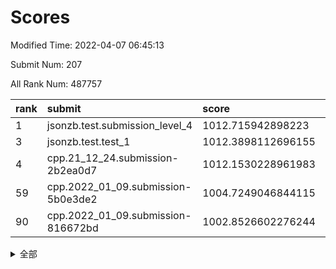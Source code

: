 # Scores

Modified Time: 2022-04-07 06:45:13

Submit Num: 207

All Rank Num: 487757

| rank |               submit               |       score        |       sigma        | pk_num |
| :--- | :--------------------------------- | :----------------- | :----------------- | :----- |
| 1    | jsonzb.test.submission_level_4     | 1012.715942898223  | 0.7798958588196582 | 9424   |
| 3    | jsonzb.test.test_1                 | 1012.3898112696155 | 0.792665769320428  | 9427   |
| 4    | cpp.21_12_24.submission-2b2ea0d7   | 1012.1530228961983 | 0.8204672131043508 | 9419   |
| 59   | cpp.2022_01_09.submission-5b0e3de2 | 1004.7249046844115 | 0.7213766399527255 | 9428   |
| 90   | cpp.2022_01_09.submission-816672bd | 1002.8526602276244 | 0.7040805155951421 | 9421   |


<details>
<summary>全部</summary>

| rank |                 submit                 |       score        |       sigma        | pk_num |
| :--- | :------------------------------------- | :----------------- | :----------------- | :----- |
| 1    | jsonzb.test.submission_level_4         | 1012.715942898223  | 0.7798958588196582 | 9424   |
| 2    | gobigger.level_3.submission_level_3_39 | 1012.5895466976662 | 0.7927153013322451 | 9425   |
| 3    | jsonzb.test.test_1                     | 1012.3898112696155 | 0.792665769320428  | 9427   |
| 4    | cpp.21_12_24.submission-2b2ea0d7       | 1012.1530228961983 | 0.8204672131043508 | 9419   |
| 5    | gobigger.level_3.submission_level_3_25 | 1011.3788049820834 | 0.7770980620799246 | 9421   |
| 6    | gobigger.level_3.submission_level_3_8  | 1011.2224975622233 | 0.7772335992014631 | 9427   |
| 7    | gobigger.level_3.submission_level_3_32 | 1011.2053467152713 | 0.7788776364174087 | 9427   |
| 8    | gobigger.level_3.submission_level_3_15 | 1011.0249282106422 | 0.7661144021819993 | 9426   |
| 9    | gobigger.level_3.submission_level_3_17 | 1010.9162177810852 | 0.7596503368216154 | 9425   |
| 10   | gobigger.level_3.submission_level_3_23 | 1010.9092437097352 | 0.7729561611509379 | 9428   |
| 11   | gobigger.level_3.submission_level_3_37 | 1010.4922626014057 | 0.7624384491326059 | 9425   |
| 12   | gobigger.level_3.submission_level_3_9  | 1010.4624507333506 | 0.7639566178011322 | 9420   |
| 13   | gobigger.level_3.submission_level_3_36 | 1010.4381943492099 | 0.7514126915857819 | 9428   |
| 14   | gobigger.level_3.submission_level_3_4  | 1010.417139757991  | 0.7528624691223729 | 9421   |
| 15   | gobigger.level_3.submission_level_3_12 | 1010.3894248114177 | 0.7779942803631221 | 9426   |
| 16   | gobigger.level_3.submission_level_3_44 | 1010.3171552150134 | 0.777238391810954  | 9429   |
| 17   | gobigger.level_3.submission_level_3_42 | 1010.3145625656002 | 0.7735036342171785 | 9432   |
| 18   | gobigger.level_3.submission_level_3_22 | 1010.278210554452  | 0.7738000468088447 | 9427   |
| 19   | gobigger.level_3.submission_level_3_18 | 1010.2585539141913 | 0.7569454763069846 | 9425   |
| 20   | gobigger.level_3.submission_level_3_24 | 1010.2276846391547 | 0.7483169176337642 | 9425   |
| 21   | gobigger.level_3.submission_level_3_40 | 1010.2258948209493 | 0.7521490013827804 | 9421   |
| 22   | gobigger.level_3.submission_level_3_48 | 1010.1702880475764 | 0.7777744431219014 | 9429   |
| 23   | gobigger.level_3.submission_level_3_43 | 1010.1322882284859 | 0.7778997743620518 | 9424   |
| 24   | gobigger.level_3.submission_level_3_35 | 1010.0308646124428 | 0.7739606348008904 | 9428   |
| 25   | gobigger.level_3.submission_level_3_2  | 1009.9379470181466 | 0.7547109687447447 | 9428   |
| 26   | gobigger.level_3.submission_level_3_7  | 1009.9129710779997 | 0.7606375004293245 | 9429   |
| 27   | gobigger.level_3.submission_level_3_26 | 1009.8996821690938 | 0.7714730834458667 | 9431   |
| 28   | gobigger.level_3.submission_level_3_49 | 1009.838325933527  | 0.7627774526513511 | 9424   |
| 29   | gobigger.level_3.submission_level_3_47 | 1009.8375884490528 | 0.7503825101197484 | 9422   |
| 30   | gobigger.level_3.submission_level_3_13 | 1009.8117529215925 | 0.7567664983345765 | 9426   |
| 31   | gobigger.level_3.submission_level_3_19 | 1009.8108806905499 | 0.7566474444073847 | 9419   |
| 32   | gobigger.level_3.submission_level_3_46 | 1009.8085657664162 | 0.7395001881682425 | 9422   |
| 33   | gobigger.level_3.submission_level_3_30 | 1009.7809818802818 | 0.7479284574106498 | 9428   |
| 34   | gobigger.level_3.submission_level_3_33 | 1009.6858274722163 | 0.7598733541907431 | 9422   |
| 35   | gobigger.level_3.submission_level_3_1  | 1009.6734136220106 | 0.7485403592851907 | 9428   |
| 36   | gobigger.level_3.submission_level_3_0  | 1009.6584378243117 | 0.7583494113639231 | 9421   |
| 37   | gobigger.level_3.submission_level_3_41 | 1009.603907441782  | 0.7424163511953998 | 9425   |
| 38   | gobigger.level_3.submission_level_3_3  | 1009.591622627744  | 0.7389640995565963 | 9423   |
| 39   | gobigger.level_3.submission_level_3_5  | 1009.4779711087162 | 0.7718168003211    | 9425   |
| 40   | gobigger.level_3.submission_level_3_10 | 1009.4651487712306 | 0.75430652820041   | 9427   |
| 41   | gobigger.level_3.submission_level_3_27 | 1009.3575245592899 | 0.7503601591988561 | 9427   |
| 42   | gobigger.level_3.submission_level_3_45 | 1009.2926551817453 | 0.7670221657612044 | 9430   |
| 43   | gobigger.level_3.submission_level_3_21 | 1009.221429145013  | 0.7775636293848638 | 9420   |
| 44   | gobigger.level_3.submission_level_3_34 | 1009.2187916153335 | 0.7525066577224855 | 9422   |
| 45   | gobigger.level_3.submission_level_3_6  | 1009.1726624135258 | 0.75578764949189   | 9422   |
| 46   | gobigger.level_3.submission_level_3_28 | 1009.1068305200968 | 0.739857214912184  | 9429   |
| 47   | gobigger.level_3.submission_level_3_14 | 1009.0815993678697 | 0.7552066070379835 | 9425   |
| 48   | gobigger.level_3.submission_level_3_38 | 1009.0507850669097 | 0.7560190440912582 | 9417   |
| 49   | gobigger.level_3.submission_level_3_29 | 1009.0140053981953 | 0.7527307103101444 | 9427   |
| 50   | gobigger.level_3.submission_level_3_11 | 1009.0018315204962 | 0.7646044547530889 | 9423   |
| 51   | gobigger.level_3.submission_level_3_16 | 1008.9596817751021 | 0.7527465836698969 | 9426   |
| 52   | gobigger.level_3.submission_level_3_31 | 1008.8609543657236 | 0.7501636772311131 | 9426   |
| 53   | gobigger.level_3.submission_level_3_20 | 1008.2232634390186 | 0.7432340837566384 | 9423   |
| 54   | gobigger.level_1.submission_level_1_45 | 1005.7199999473582 | 0.725764122523153  | 9425   |
| 55   | gobigger.level_1.submission_level_1_23 | 1004.8398539855135 | 0.7160651611733334 | 9428   |
| 56   | gobigger.level_1.submission_level_1_43 | 1004.8391124980304 | 0.7104428090304655 | 9428   |
| 57   | gobigger.level_1.submission_level_1_19 | 1004.80581535767   | 0.7160571567681467 | 9429   |
| 58   | gobigger.level_1.submission_level_1_49 | 1004.8029484481416 | 0.7185052933653518 | 9422   |
| 59   | cpp.2022_01_09.submission-5b0e3de2     | 1004.7249046844115 | 0.7213766399527255 | 9428   |
| 60   | gobigger.level_1.submission_level_1_35 | 1004.6057116412081 | 0.7227364850083635 | 9424   |
| 61   | gobigger.level_1.submission_level_1_16 | 1004.3364280447555 | 0.7072181804712849 | 9424   |
| 62   | gobigger.level_1.submission_level_1_4  | 1004.0781566276465 | 0.7148574435893685 | 9427   |
| 63   | gobigger.level_1.submission_level_1_25 | 1003.9479409364982 | 0.7250410360286362 | 9428   |
| 64   | gobigger.level_1.submission_level_1_10 | 1003.8281401798561 | 0.7232548660224337 | 9425   |
| 65   | gobigger.level_1.submission_level_1_29 | 1003.7577846363097 | 0.7108236419905278 | 9425   |
| 66   | gobigger.level_1.submission_level_1_47 | 1003.7539033871554 | 0.7217010038401243 | 9424   |
| 67   | gobigger.level_1.submission_level_1_40 | 1003.7351519036832 | 0.7154355625994336 | 9422   |
| 68   | gobigger.level_1.submission_level_1_37 | 1003.7331366012927 | 0.7156170546590203 | 9421   |
| 69   | gobigger.level_1.submission_level_1_7  | 1003.7135405239108 | 0.7222403910369213 | 9427   |
| 70   | gobigger.level_1.submission_level_1_42 | 1003.6624938973073 | 0.7072198134069013 | 9428   |
| 71   | gobigger.level_1.submission_level_1_26 | 1003.5045265992554 | 0.7289603691504961 | 9422   |
| 72   | gobigger.level_1.submission_level_1_17 | 1003.3917153893105 | 0.7187594615743097 | 9426   |
| 73   | gobigger.level_1.submission_level_1_36 | 1003.3885394341798 | 0.727846426915342  | 9430   |
| 74   | gobigger.level_1.submission_level_1_38 | 1003.3709768869513 | 0.7198781778535718 | 9426   |
| 75   | gobigger.level_1.submission_level_1_15 | 1003.3477459633525 | 0.6979168253279636 | 9417   |
| 76   | gobigger.level_1.submission_level_1_44 | 1003.3217831458875 | 0.7078100682489512 | 9428   |
| 77   | gobigger.level_1.submission_level_1_9  | 1003.3191439657422 | 0.706658269969028  | 9424   |
| 78   | gobigger.level_1.submission_level_1_24 | 1003.3048401145103 | 0.7141871323075303 | 9428   |
| 79   | gobigger.level_1.submission_level_1_12 | 1003.2921375164324 | 0.7192270463114674 | 9425   |
| 80   | gobigger.level_1.submission_level_1_6  | 1003.2438182231818 | 0.7228917963803227 | 9423   |
| 81   | gobigger.level_1.submission_level_1_21 | 1003.2154713622904 | 0.7044209765240982 | 9423   |
| 82   | gobigger.level_1.submission_level_1_11 | 1003.2054028070627 | 0.7068284768775684 | 9421   |
| 83   | gobigger.level_1.submission_level_1_28 | 1003.1649819700732 | 0.7093981434845119 | 9432   |
| 84   | gobigger.level_1.submission_level_1_41 | 1003.1176930965697 | 0.7291907007746612 | 9429   |
| 85   | gobigger.level_1.submission_level_1_32 | 1003.0655001630643 | 0.706501569419789  | 9429   |
| 86   | gobigger.level_1.submission_level_1_14 | 1003.0342537383405 | 0.7217763295768076 | 9423   |
| 87   | gobigger.level_1.submission_level_1_20 | 1003.0337008859849 | 0.7012009409805581 | 9428   |
| 88   | gobigger.level_1.submission_level_1_31 | 1003.0202393823503 | 0.7048807055184756 | 9425   |
| 89   | gobigger.level_1.submission_level_1_1  | 1003.0102495055536 | 0.7242378121668561 | 9429   |
| 90   | cpp.2022_01_09.submission-816672bd     | 1002.8526602276244 | 0.7040805155951421 | 9421   |
| 91   | gobigger.level_1.submission_level_1_48 | 1002.8501267645869 | 0.7209001973927522 | 9427   |
| 92   | gobigger.level_1.submission_level_1_22 | 1002.793712592073  | 0.7064295796246316 | 9425   |
| 93   | gobigger.level_1.submission_level_1_5  | 1002.7309886714062 | 0.7092979376217279 | 9430   |
| 94   | gobigger.level_1.submission_level_1_3  | 1002.7138173412169 | 0.7244936330783178 | 9433   |
| 95   | gobigger.level_1.submission_level_1_13 | 1002.6904545201721 | 0.7071969463773186 | 9422   |
| 96   | gobigger.level_1.submission_level_1_2  | 1002.6628291372773 | 0.7180045686740912 | 9427   |
| 97   | gobigger.level_1.submission_level_1_27 | 1002.6068872937444 | 0.7209656076165533 | 9422   |
| 98   | gobigger.level_1.submission_level_1_30 | 1002.5884049932074 | 0.7201212188774755 | 9424   |
| 99   | gobigger.level_1.submission_level_1_33 | 1002.5177926980716 | 0.7090602175065321 | 9426   |
| 100  | gobigger.level_1.submission_level_1_39 | 1002.3693095426304 | 0.7053182098583886 | 9425   |
| 101  | gobigger.level_1.submission_level_1_18 | 1002.3248266948142 | 0.7184317391902783 | 9426   |
| 102  | gobigger.level_1.submission_level_1_0  | 1002.2898446671236 | 0.7202006754771202 | 9423   |
| 103  | gobigger.level_1.submission_level_1_46 | 1002.2207835120021 | 0.7164176566252131 | 9424   |
| 104  | gobigger.level_1.submission_level_1_34 | 1002.210485176047  | 0.7162399918112298 | 9427   |
| 105  | gobigger.level_1.submission_level_1_8  | 1002.1770902718981 | 0.7172515443807892 | 9422   |
| 106  | gobigger.random.submission_random_21   | 997.2896352455316  | 0.7158886741324139 | 9431   |
| 107  | gobigger.random.submission_random_25   | 997.1940619386087  | 0.7135971068298446 | 9425   |
| 108  | gobigger.random.submission_random_6    | 997.058065760304   | 0.7057079083535156 | 9420   |
| 109  | gobigger.random.submission_random_49   | 996.9374370687096  | 0.7051384734311332 | 9425   |
| 110  | gobigger.random.submission_random_19   | 996.9062310606208  | 0.7065781997859266 | 9424   |
| 111  | gobigger.random.submission_random_9    | 996.8836458737821  | 0.7099796837053047 | 9428   |
| 112  | gobigger.random.submission_random_7    | 996.8474045875099  | 0.7091081982602079 | 9424   |
| 113  | gobigger.random.submission_random_42   | 996.7797210621117  | 0.7108190231722523 | 9427   |
| 114  | gobigger.random.submission_random_3    | 996.7722712340687  | 0.7022305476712135 | 9428   |
| 115  | gobigger.random.submission_random_18   | 996.7531826940274  | 0.7148453836012996 | 9424   |
| 116  | gobigger.random.submission_random_34   | 996.6926487026979  | 0.7089899786843472 | 9427   |
| 117  | gobigger.random.submission_random_11   | 996.6575362285557  | 0.702531843574004  | 9422   |
| 118  | gobigger.random.submission_random_8    | 996.5760214041699  | 0.7055667802874849 | 9422   |
| 119  | gobigger.random.submission_random_29   | 996.5541673649814  | 0.7001858413782859 | 9419   |
| 120  | gobigger.random.submission_random_33   | 996.4335660626812  | 0.7178409788511522 | 9427   |
| 121  | gobigger.random.submission_random_1    | 996.4265339110665  | 0.7040228655874796 | 9421   |
| 122  | gobigger.random.submission_random_12   | 996.378963996511   | 0.7062238823447213 | 9422   |
| 123  | gobigger.random.submission_random_0    | 996.3707315107246  | 0.7032178792951911 | 9423   |
| 124  | gobigger.random.submission_random_44   | 996.3142572155026  | 0.7093083659216752 | 9423   |
| 125  | gobigger.random.submission_random_17   | 996.2922076989971  | 0.7023548793413649 | 9427   |
| 126  | gobigger.random.submission_random_14   | 996.2864164921439  | 0.7097850595963087 | 9424   |
| 127  | gobigger.random.submission_random_45   | 996.2814579150565  | 0.6957450630729105 | 9426   |
| 128  | gobigger.random.submission_random_32   | 996.2734375383116  | 0.7102214089504958 | 9425   |
| 129  | gobigger.random.submission_random_31   | 996.2616174239042  | 0.7148788671362749 | 9422   |
| 130  | gobigger.random.submission_random_48   | 996.212711606511   | 0.7182927532483091 | 9426   |
| 131  | gobigger.random.submission_random_43   | 996.1963725342176  | 0.694169015837878  | 9424   |
| 132  | gobigger.random.submission_random_2    | 996.195856933471   | 0.7095619197336325 | 9431   |
| 133  | gobigger.random.submission_random_28   | 996.1858412709013  | 0.7184354995930478 | 9428   |
| 134  | gobigger.random.submission_random_39   | 996.1837546778813  | 0.7136222281151654 | 9420   |
| 135  | gobigger.random.submission_random_23   | 996.1432540699835  | 0.72080624217052   | 9423   |
| 136  | gobigger.random.submission_random_40   | 996.1327288056975  | 0.6981755674182859 | 9432   |
| 137  | gobigger.random.submission_random_35   | 996.1131726160426  | 0.7141804921174846 | 9426   |
| 138  | gobigger.random.submission_random_4    | 996.0003595529006  | 0.6967684265329657 | 9423   |
| 139  | gobigger.random.submission_random_15   | 995.9382743888572  | 0.7165223735701025 | 9424   |
| 140  | gobigger.random.submission_random_30   | 995.8846305931124  | 0.7117349150894376 | 9426   |
| 141  | gobigger.random.submission_random_10   | 995.8381789938016  | 0.7127011650151128 | 9425   |
| 142  | gobigger.random.submission_random_36   | 995.7505230796385  | 0.7084129373084198 | 9428   |
| 143  | gobigger.random.submission_random_26   | 995.6828263642029  | 0.7060841682320558 | 9426   |
| 144  | gobigger.random.submission_random_37   | 995.6251745411402  | 0.7184697721305607 | 9427   |
| 145  | gobigger.random.submission_random_22   | 995.3496164544246  | 0.7263159073393546 | 9425   |
| 146  | gobigger.random.submission_random_24   | 995.3428822083645  | 0.7053538671458803 | 9424   |
| 147  | gobigger.random.submission_random_5    | 995.3179287551579  | 0.718386205378153  | 9429   |
| 148  | gobigger.random.submission_random_20   | 995.2553026374842  | 0.7066329691971398 | 9427   |
| 149  | gobigger.random.submission_random_16   | 995.2121326655927  | 0.721180012565469  | 9424   |
| 150  | gobigger.random.submission_random_46   | 995.1979135453633  | 0.7121035088481709 | 9426   |
| 151  | gobigger.random.submission_random_27   | 995.0549671928698  | 0.7078488632873995 | 9425   |
| 152  | gobigger.random.submission_random_38   | 994.7909152245436  | 0.7128135500693865 | 9428   |
| 153  | gobigger.random.submission_random_13   | 994.6895307886795  | 0.7252844246623594 | 9425   |
| 154  | gobigger.random.submission_random_41   | 994.4333838107609  | 0.7070158054529077 | 9426   |
| 155  | gobigger.random.submission_random_47   | 994.0775212973041  | 0.7184635516639175 | 9422   |
| 156  | gobigger.level_2.submission_level_2_1  | 993.8099484071673  | 0.7164091150452152 | 9425   |
| 157  | gobigger.level_2.submission_level_2_5  | 993.7709930043796  | 0.7509359501909812 | 9424   |
| 158  | gobigger.level_2.submission_level_2_4  | 993.7411583052448  | 0.7345718068831892 | 9426   |
| 159  | gobigger.level_2.submission_level_2_11 | 993.6866899665132  | 0.7327880635682207 | 9427   |
| 160  | gobigger.level_2.submission_level_2_22 | 993.6510996639499  | 0.7531288138967346 | 9430   |
| 161  | gobigger.level_2.submission_level_2_25 | 993.5244108322322  | 0.738213603293534  | 9422   |
| 162  | gobigger.level_2.submission_level_2_35 | 993.2868892755823  | 0.740365117219386  | 9425   |
| 163  | gobigger.level_2.submission_level_2_45 | 993.2536623690588  | 0.7288458808396295 | 9431   |
| 164  | gobigger.level_2.submission_level_2_38 | 993.1764296747449  | 0.7500951751120442 | 9428   |
| 165  | gobigger.level_2.submission_level_2_31 | 993.1428124763517  | 0.7412576037191141 | 9425   |
| 166  | gobigger.level_2.submission_level_2_12 | 993.1302526370168  | 0.7358230205326328 | 9423   |
| 167  | gobigger.level_2.submission_level_2_24 | 993.1239603524931  | 0.7304272416109553 | 9425   |
| 168  | gobigger.level_2.submission_level_2_18 | 993.0546872722998  | 0.7309146505465441 | 9426   |
| 169  | gobigger.level_2.submission_level_2_49 | 992.6953767203667  | 0.7526376191132204 | 9423   |
| 170  | gobigger.level_2.submission_level_2_2  | 992.5638209559195  | 0.7571725615201652 | 9426   |
| 171  | gobigger.level_2.submission_level_2_36 | 992.525693032948   | 0.7272801174890968 | 9423   |
| 172  | gobigger.level_2.submission_level_2_44 | 992.5226558922018  | 0.7346317857698632 | 9421   |
| 173  | gobigger.level_2.submission_level_2_15 | 992.4632615355348  | 0.7365137681959071 | 9428   |
| 174  | gobigger.level_2.submission_level_2_28 | 992.4446764359403  | 0.7425305791226076 | 9429   |
| 175  | gobigger.level_2.submission_level_2_34 | 992.4396831107215  | 0.7394880076766587 | 9426   |
| 176  | gobigger.level_2.submission_level_2_42 | 992.4293148054127  | 0.7550505154835149 | 9432   |
| 177  | gobigger.level_2.submission_level_2_30 | 992.2941081164365  | 0.762926582382388  | 9425   |
| 178  | gobigger.level_2.submission_level_2_47 | 992.2864178215377  | 0.7639628467863065 | 9428   |
| 179  | gobigger.level_2.submission_level_2_26 | 992.2289632623243  | 0.7268063153340203 | 9424   |
| 180  | gobigger.level_2.submission_level_2_21 | 992.1767033795642  | 0.7439072333420221 | 9429   |
| 181  | gobigger.level_2.submission_level_2_6  | 992.1709626293     | 0.7361205033219475 | 9423   |
| 182  | gobigger.level_2.submission_level_2_46 | 992.1642302257965  | 0.7455072845406224 | 9424   |
| 183  | gobigger.level_2.submission_level_2_9  | 992.0317082511065  | 0.7530624272932268 | 9428   |
| 184  | gobigger.level_2.submission_level_2_39 | 991.9635123406655  | 0.7370482220629024 | 9420   |
| 185  | gobigger.level_2.submission_level_2_10 | 991.8751646951073  | 0.7527770269299839 | 9424   |
| 186  | gobigger.level_2.submission_level_2_43 | 991.8395909329453  | 0.7345389614127488 | 9426   |
| 187  | gobigger.level_2.submission_level_2_3  | 991.8091859346921  | 0.7467265000636495 | 9427   |
| 188  | gobigger.level_2.submission_level_2_27 | 991.737047785282   | 0.7669576123245178 | 9425   |
| 189  | gobigger.level_2.submission_level_2_41 | 991.6693150564665  | 0.739463030802778  | 9428   |
| 190  | gobigger.level_2.submission_level_2_40 | 991.5981745175908  | 0.7415719015732323 | 9426   |
| 191  | gobigger.level_2.submission_level_2_0  | 991.5537268319849  | 0.7617546477216951 | 9421   |
| 192  | gobigger.level_2.submission_level_2_17 | 991.4792771130036  | 0.7746587369681441 | 9426   |
| 193  | gobigger.level_2.submission_level_2_8  | 991.2197884458042  | 0.770676770790354  | 9426   |
| 194  | gobigger.level_2.submission_level_2_13 | 991.2196283249133  | 0.7590484418702855 | 9420   |
| 195  | gobigger.level_2.submission_level_2_7  | 991.2069973104626  | 0.7618221640467528 | 9427   |
| 196  | gobigger.level_2.submission_level_2_48 | 991.1895923674518  | 0.754636124446978  | 9423   |
| 197  | gobigger.level_2.submission_level_2_33 | 991.1493367513633  | 0.7487600075942252 | 9427   |
| 198  | gobigger.level_2.submission_level_2_20 | 991.1074385536746  | 0.7555662126253141 | 9428   |
| 199  | gobigger.level_2.submission_level_2_32 | 991.1014952930118  | 0.7651178972967262 | 9420   |
| 200  | gobigger.level_2.submission_level_2_37 | 991.0965902624915  | 0.7584983572628254 | 9422   |
| 201  | gobigger.level_2.submission_level_2_14 | 991.043526853636   | 0.7517355932176576 | 9426   |
| 202  | gobigger.level_2.submission_level_2_19 | 990.7747997778456  | 0.7558663231896556 | 9418   |
| 203  | gobigger.level_2.submission_level_2_29 | 990.6058419064804  | 0.7773073313615783 | 9427   |
| 204  | gobigger.level_2.submission_level_2_23 | 990.4835743163994  | 0.7916368870940469 | 9425   |
| 205  | gobigger.level_2.submission_level_2_16 | 990.3756424015215  | 0.7586068724814866 | 9427   |
| 206  | gobigger.none.submission_none_0        | 977.1850601655277  | 1.2704633817793065 | 9428   |
| 207  | gobigger.none.submission_none_1        | 976.127092930552   | 1.5077676160021776 | 9429   |

</details>